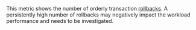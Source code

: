 This metric shows the number of orderly transaction <a href="https://www.cockroachlabs.com/docs/stable/rollback-transaction">rollbacks</a>. A persistently high number of rollbacks may negatively impact the workload performance and needs to be investigated.